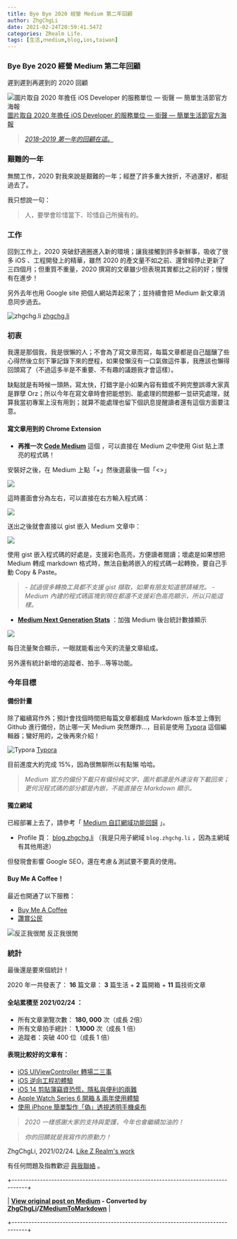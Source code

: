 ```yaml
---
title: Bye Bye 2020 經營 Medium 第二年回顧
author: ZhgChgLi
date: 2021-02-24T20:59:41.547Z
categories: ZRealm Life.
tags: [生活,ｍedium,blog,ios,taiwan]
---
```


### Bye Bye 2020 經營 Medium 第二年回顧

遲到遲到再遲到的 2020 回顧

![[圖片取自 2020 年擔任 iOS Developer 的服務單位 — 街聲 — 簡單生活節官方海報](https://simplelife.streetvoice.com/2020/)](/assets/5ea3311119d8/1*QUUs5mDHixGd6jts8A2W6Q.png "圖片取自 2020 年擔任 iOS Developer 的服務單位 — 街聲 — 簡單生活節官方海報")
[圖片取自 2020 年擔任 iOS Developer 的服務單位 — 街聲 — 簡單生活節官方海報](https://simplelife.streetvoice.com/2020/)
> [_2018–2019 第一年的回顧在這。_](../d01252331b53)

### 艱難的一年

無關工作，2020 對我來說是艱難的一年；經歷了許多重大挫折，不過還好，都挺過去了。

我只想說一句：


> 人，要學會珍惜當下、珍惜自己所擁有的。

### 工作

回到工作上，2020 突破舒適圈進入新的環境；讓我接觸到許多新鮮事，吸收了很多 iOS 、工程開發上的精華，雖然 2020 的產文量不如之前、還曾經停止更新了三四個月；但重質不重量，2020 撰寫的文章雖少但表現其實都比之前的好；慢慢有在進步！

另外去年也用 Google site 把個人網站弄起來了；並持續會把 Medium 新文章消息同步過去。

![[zhgchg.li](http://www.zhgchg.li)](/assets/5ea3311119d8/1*O4AmlRnkMv0jLxpre9bktA.png "zhgchg.li")
[zhgchg.li](http://www.zhgchg.li)
### 初衷

我還是那個我，我是很懶的人；不會為了寫文章而寫，每篇文章都是自己醞釀了些心得然後立刻下筆記錄下來的歷程，如果發懶沒有一口氣做這件事，我應該也懶得回頭寫了（不過這多半是不重要、不有趣的議題我才會這樣）。

缺點就是有時候一頭熱，寫太快，打錯字是小如果內容有錯或不夠完整誤導大家真是罪孽 Orz；所以今年在寫文章時會把能想到、能處理的問題都一並研究處理，就算我當初專案上沒有用到；就算不能處理也留下個訊息提醒讀者還有這個方面要注意。
#### 寫文章用到的 Chrome Extension
- **再推一次 [Code Medium](https://chrome.google.com/webstore/detail/code-medium/dganoageikmadjocbmklfgaejpkdigbe)** 這個 ，可以直接在 Medium 之中使用 Gist 貼上漂亮的程式碼！


安裝好之後，在 Medium 上點「+」然後選最後一個「<>」

![](/assets/5ea3311119d8/1*dhLr-LydWl6vuvcA9P9UNw.png)

這時畫面會分為左右，可以直接在右方輸入程式碼：

![](/assets/5ea3311119d8/1*lJb-wRFoFgmTTNCBtYJ74g.png)

送出之後就會直接以 gist 嵌入 Medium 文章中：

![](/assets/5ea3311119d8/1*69EgN0TUBDBEWSDusjDd7Q.png)

使用 gist 嵌入程式碼的好處是，支援彩色高亮，方便讀者閱讀；壞處是如果想把 Medium 轉成 markdown 格式時，無法自動將嵌入的程式碼一起轉換，要自己手動 Copy & Paste。
> _- 試過很多轉換工具都不支援 gist 擷取，如果有朋友知道懇請補充。_ 
_- Medium 內建的程式碼區塊到現在都還不支援彩色高亮顯示，所以只能這樣。_

- [**Medium Next Generation Stats**](https://chrome.google.com/webstore/detail/medium-next-generation-st/fhopcbdfcaleefngfpglahlpfhagendo) ：加強 Medium 後台統計數據顯示


![](/assets/5ea3311119d8/1*3oHyZfBg6vURkwfvVvblNg.png)

每日流量聚合顯示，一眼就能看出今天的流量文章組成。

另外還有統計新增的追蹤者、拍手…等等功能。
### 今年目標
#### 備份計畫

除了繼續寫作外；預計會找個時間把每篇文章都翻成 Markdown 版本並上傳到 Github 進行備份，防止哪一天 Medium 突然爆炸…，目前是使用 [Typora](http://typora.io/) 這個編輯器；蠻好用的，之後再來介紹！

![[Typora](http://typora.io/)](/assets/5ea3311119d8/1*zbgIDgPkq36aU01YSrNGvg.png "Typora")
[Typora](http://typora.io/)

目前進度大約完成 15%，因為很無聊所以有點懶 哈哈。
> _Medium 官方的備份下載只有備份純文字，圖片都還是外連沒有下載回來；更何況程式碼的部分都是內嵌，不能直接在 Markdown 顯示。_

#### 獨立網域

已經部署上去了，請參考「 [Medium 自訂網域功能回歸](../d9a95d4224ea) 」。
- Profile 頁： [blog.zhgchg.li](http://blog.zhgchg.li/) （我是只用子網域 `blog.zhgchg.li` ，因為主網域有其他用途）


但發現會影響 Google SEO，還在考慮＆測試要不要真的使用。
#### Buy Me A Coffee！

最近也開通了以下服務：
- [Buy Me A Coffee](https://www.buymeacoffee.com/zhgchgli)
- [讚賞公民](https://liker.land/zhgchgli/civic)


![反正我很閒](/assets/5ea3311119d8/1*CkHby264C3AC5ixNj8qIrw.png "反正我很閒")
反正我很閒
### 統計

最後還是要來個統計！

2020 年一共發表了：
**16** 篇文章： **3** 篇生活 + **2** 篇開箱 + **11** 篇技術文章
#### 全站累積至 2021/02/24 ：
- 所有文章瀏覽次數： **180, 000** 次（成長 2倍）
- 所有文章拍手總計： **1,1000** 次（成長 1 倍）
- 追蹤者：突破 400 位（成長 1 倍）

#### 表現比較好的文章有：
- [iOS UIViewController 轉場二三事](../14cee137c565)
- [iOS 逆向工程初體驗](../7498e1ff93ce)
- [iOS 14 剪貼簿竊資恐慌，隱私與便利的兩難](../8a04443024e2)
- [Apple Watch Series 6 開箱 & 兩年使用體驗](../eab0e984043)
- [使用 iPhone 簡單製作「偽」透視透明手機桌布](../2e4429f410d6)



> _2020 一樣感謝大家的支持與愛護，今年也會繼續加油的！_



> _你的回饋就是我寫作的原動力！_


ZhgChgLi, 2021/02/24.
[Like Z Realm's work](https://cdn.embedly.com/widgets/media.html?src=https%3A%2F%2Fbutton.like.co%2Fin%2Fembed%2Fzhgchgli%2Fbutton&display_name=LikeCoin&url=https%3A%2F%2Fbutton.like.co%2Fzhgchgli&image=https%3A%2F%2Fstorage.googleapis.com%2Flikecoin-foundation.appspot.com%2Flikecoin_store_user_zhgchgli_main%3FGoogleAccessId%3Dfirebase-adminsdk-eyzut%2540likecoin-foundation.iam.gserviceaccount.com%26Expires%3D2430432000%26Signature%3DgFRSNto%252BjjxXpRoYyuEMD5Ecm7mLK2uVo1vGz4NinmwLnAK0BGjcfKnItFpt%252BcYurx3wiwKTvrxvU019ruiCeNav7s7QUs5lgDDBc7c6zSVRbgcWhnJoKgReRkRu6Gd93WvGf%252BOdm4FPPgvpaJV9UE7h2MySR6%252B%252F4a%252B4kJCspzCTmLgIewm8W99pSbkX%252BQSlZ4t5Pw22SANS%252BlGl1nBCX48fGg%252Btg0vTghBGrAD2%252FMEXpGNJCdTPx8Gd9urOpqtwV4L1I2e2kYSC4YPDBD6pof1O6fKX%252BI8lGLEYiYP1sthjgf8Y4ZbgQr4Kt%252BRYIicx%252Bg6w3YWTg5zgHxAYhOINXw%253D%253D&key=a19fcc184b9711e1b4764040d3dc5c07&type=text%2Fhtml&schema=like)

有任何問題及指教歡迎 [與我聯絡](https://www.zhgchg.li/contact) 。



+-----------------------------------------------------------------------------------+

| **[View original post on Medium](https://medium.com/zrealm-life/bye-bye-2020-%E7%B6%93%E7%87%9F-medium-%E7%AC%AC%E4%BA%8C%E5%B9%B4%E5%9B%9E%E9%A1%A7-5ea3311119d8) - Converted by [ZhgChgLi](https://zhgchg.li)/[ZMediumToMarkdown](https://github.com/ZhgChgLi/ZMediumToMarkdown)** |

+-----------------------------------------------------------------------------------+
